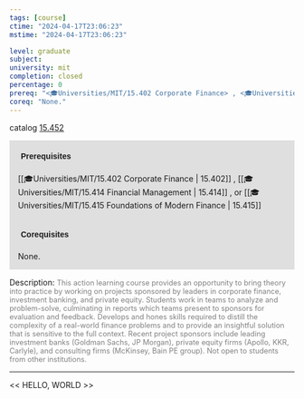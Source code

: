 ```yaml
---
tags: [course]
ctime: "2024-04-17T23:06:23"
mstime: "2024-04-17T23:06:23"

level: graduate
subject: 
university: mit
completion: closed
percentage: 0
prereq: "<🎓Universities/MIT/15.402 Corporate Finance> , <🎓Universities/MIT/15.414 Financial Management> , or <🎓Universities/MIT/15.415 Foundations of Modern Finance>"
coreq: "None."
---
```


catalog [15.452](http://student.mit.edu/catalog/m15b.html#15.452)

<span style="display: block; padding: 15px; background-color: rgb(100, 100, 100, 0.2);"><font id="m_prereq1166_0" style="display: block; font-family: Arial, sans-serif; font-weight: bold; padding: 5px">Prerequisites</font><br><span id="prereq1166_0">[[🎓Universities/MIT/15.402 Corporate Finance | 15.402]] , [[🎓Universities/MIT/15.414 Financial Management | 15.414]] , or [[🎓Universities/MIT/15.415 Foundations of Modern Finance | 15.415]]</span></span>
<span style="display: block; padding: 15px; background-color: rgb(100, 100, 100, 0.2);"><font id="m_coreq1166_0" style="display: block; font-family: Arial, sans-serif; font-weight: bold; padding: 5px">Corequisites</font><br><span id="coreq1166_0">None.</span></span>

<font style="">Description:</font>
<font style="color: grey; font-size: 0.8rem;">This action learning course provides an opportunity to bring theory into practice by working on projects sponsored by leaders in corporate finance, investment banking, and private equity. Students work in teams to analyze and problem-solve, culminating in reports which teams present to sponsors for evaluation and feedback. Develops and hones skills required to distill the complexity of a real-world finance problems and to provide an insightful solution that is sensitive to the full context. Recent project sponsors include leading investment banks (Goldman Sachs, JP Morgan), private equity firms (Apollo, KKR, Carlyle), and consulting firms (McKinsey, Bain PE group). Not open to students from other institutions.</font>



---

<< HELLO, WORLD >>
